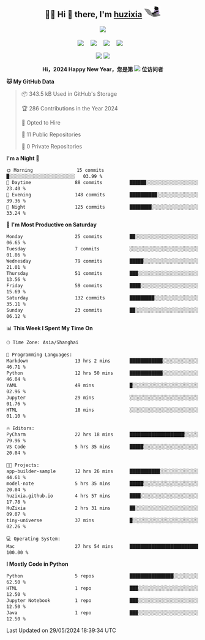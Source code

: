 <div align="center">

## :woman_technologist: Hi 👋 there, I'm [huzixia](https://huzixia.github.io/) <img height="30" src="images/work.gif" />

  <!-- dynamic typing effect 动态打字效果 -->
  <div>
    <a href="https://huzixia.github.io/">
      <img src="https://readme-typing-svg.demolab.com?font=Fira+Code&pause=1000&width=435&lines=console.log(%22Hello%2C%20World%22);胡同学祝您心想事成!&center=true&size=27" />
    </a>
  </div>

  <div>&nbsp;</div>

  <!-- profile logo 个人资料徽标 -->
  <div>
    <a href="https://huzixia.github.io/"><img src="https://img.shields.io/badge/Website-博客-orange" /></a>&emsp;
    <a href="https://www.zhihu.com/people/hu-zi-xia-91"><img src="https://img.shields.io/badge/ZhiHu-知乎-blue" /></a>&emsp;
    <a href="https://twitter.com/zixia80631/"><img src="https://img.shields.io/badge/Twitter-推特-black" /></a>&emsp;
    <a href="https://github.com/HuZixia/Text2Video/assets/38995480/244e64be-3dc4-46bb-8aff-523d8a235a1e"><img src="https://img.shields.io/badge/WeChat-微信-07c160" /></a>&emsp;

  </div>

[//]: # (### Github Stats)

 <p>
   <img src="https://github-readme-stats.vercel.app/api?username=HuZixia&rank_icon=github&theme=react&border_color=61dafb&hide_border=true" />
   <img src="https://github-readme-stats.vercel.app/api/top-langs/?username=HuZixia&hide=c%23,powershell,Mathematica,Ruby,Objective-C,Objective-C%2b%2b,Cuda&title_color=61dafb&text_color=ffffff&icon_color=61dafb&bg_color=20232a&langs_count=8&layout=compact&border_color=61dafb&hide_border=true&size_weight=0.5&count_weight=0.5" />
 </p>

</div>

<div align="center"><b>Hi，2024 Happy New Year，您是第 <img src="https://profile-counter.glitch.me/HuZixia/count.svg"></img> 位访问者</b></div>


[//]: # (*   Github Stats)
[//]: # (![Top Langs]&#40;https://github-readme-stats.vercel.app/api/top-langs/?username=HuZixia\&layout=compact&#41;)
[//]: # (![HuZixia's GitHub stats]&#40;https://github-readme-stats.vercel.app/api?username=HuZixia\&rank_icon=github&theme=tokyonight&#41;)


<!--START_SECTION:waka-->
**🐱 My GitHub Data** 

> 📦 343.5 kB Used in GitHub's Storage 
 > 
> 🏆 286 Contributions in the Year 2024
 > 
> 💼 Opted to Hire
 > 
> 📜 11 Public Repositories 
 > 
> 🔑 0 Private Repositories 
 > 
**I'm a Night 🦉** 

```text
🌞 Morning                15 commits          █░░░░░░░░░░░░░░░░░░░░░░░░   03.99 % 
🌆 Daytime                88 commits          ██████░░░░░░░░░░░░░░░░░░░   23.40 % 
🌃 Evening                148 commits         ██████████░░░░░░░░░░░░░░░   39.36 % 
🌙 Night                  125 commits         ████████░░░░░░░░░░░░░░░░░   33.24 % 
```
📅 **I'm Most Productive on Saturday** 

```text
Monday                   25 commits          ██░░░░░░░░░░░░░░░░░░░░░░░   06.65 % 
Tuesday                  7 commits           ░░░░░░░░░░░░░░░░░░░░░░░░░   01.86 % 
Wednesday                79 commits          █████░░░░░░░░░░░░░░░░░░░░   21.01 % 
Thursday                 51 commits          ███░░░░░░░░░░░░░░░░░░░░░░   13.56 % 
Friday                   59 commits          ████░░░░░░░░░░░░░░░░░░░░░   15.69 % 
Saturday                 132 commits         █████████░░░░░░░░░░░░░░░░   35.11 % 
Sunday                   23 commits          ██░░░░░░░░░░░░░░░░░░░░░░░   06.12 % 
```


📊 **This Week I Spent My Time On** 

```text
🕑︎ Time Zone: Asia/Shanghai

💬 Programming Languages: 
Markdown                 13 hrs 2 mins       ████████████░░░░░░░░░░░░░   46.71 % 
Python                   12 hrs 50 mins      ████████████░░░░░░░░░░░░░   46.04 % 
YAML                     49 mins             █░░░░░░░░░░░░░░░░░░░░░░░░   02.96 % 
Jupyter                  29 mins             ░░░░░░░░░░░░░░░░░░░░░░░░░   01.76 % 
HTML                     18 mins             ░░░░░░░░░░░░░░░░░░░░░░░░░   01.10 % 

🔥 Editors: 
PyCharm                  22 hrs 18 mins      ████████████████████░░░░░   79.96 % 
VS Code                  5 hrs 35 mins       █████░░░░░░░░░░░░░░░░░░░░   20.04 % 

🐱‍💻 Projects: 
app-builder-sample       12 hrs 26 mins      ███████████░░░░░░░░░░░░░░   44.61 % 
model-note               5 hrs 35 mins       █████░░░░░░░░░░░░░░░░░░░░   20.04 % 
huzixia.github.io        4 hrs 57 mins       ████░░░░░░░░░░░░░░░░░░░░░   17.78 % 
HuZixia                  2 hrs 31 mins       ██░░░░░░░░░░░░░░░░░░░░░░░   09.07 % 
tiny-universe            37 mins             █░░░░░░░░░░░░░░░░░░░░░░░░   02.26 % 

💻 Operating System: 
Mac                      27 hrs 54 mins      █████████████████████████   100.00 % 
```

**I Mostly Code in Python** 

```text
Python                   5 repos             ████████████████░░░░░░░░░   62.50 % 
HTML                     1 repo              ███░░░░░░░░░░░░░░░░░░░░░░   12.50 % 
Jupyter Notebook         1 repo              ███░░░░░░░░░░░░░░░░░░░░░░   12.50 % 
Java                     1 repo              ███░░░░░░░░░░░░░░░░░░░░░░   12.50 % 
```




 Last Updated on 29/05/2024 18:39:34 UTC
<!--END_SECTION:waka-->


<!--
**HuZixia/HuZixia** is a ✨ _special_ ✨ repository because its `README.md` (this file) appears on your GitHub profile.

Here are some ideas to get you started:

- 🔭 I’m currently working on ...
- 🌱 I’m currently learning ...
- 👯 I’m looking to collaborate on ...
- 🤔 I’m looking for help with ...
- 💬 Ask me about ...
- 📫 How to reach me: ...
- 😄 Pronouns: ...
- ⚡ Fun fact: ...
-->
